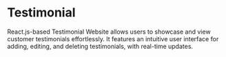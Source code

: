 # Testimonial
React.js-based Testimonial Website allows users to showcase and view customer testimonials effortlessly. It features an intuitive user interface for adding, editing, and deleting testimonials, with real-time updates.
